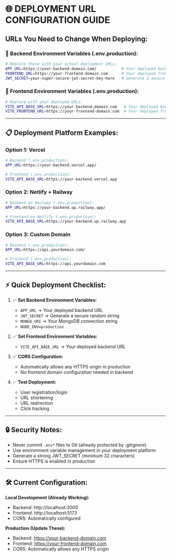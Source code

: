 # 🌐 DEPLOYMENT URL CONFIGURATION GUIDE

## URLs You Need to Change When Deploying:

### 🔧 **Backend Environment Variables (.env.production):**

```bash
# Replace these with your actual deployment URLs:
APP_URL=https://your-backend-domain.com/           # Your deployed backend URL
FRONTEND_URL=https://your-frontend-domain.com      # Your deployed frontend URL (for short URL generation)
JWT_SECRET=your-super-secure-jwt-secret-key-here   # Generate a secure random string
```

### 🔧 **Frontend Environment Variables (.env.production):**

```bash
# Replace with your deployed URLs:
VITE_API_BASE_URL=https://your-backend-domain.com   # Your deployed backend URL (no trailing slash)
VITE_FRONTEND_URL=https://your-frontend-domain.com  # Your deployed frontend URL (no trailing slash)
```

---

## 📋 **Deployment Platform Examples:**

### **Option 1: Vercel**
```bash
# Backend (.env.production):
APP_URL=https://your-backend.vercel.app/

# Frontend (.env.production):
VITE_API_BASE_URL=https://your-backend.vercel.app
```

### **Option 2: Netlify + Railway**
```bash
# Backend on Railway (.env.production):
APP_URL=https://your-backend.up.railway.app/

# Frontend on Netlify (.env.production):
VITE_API_BASE_URL=https://your-backend.up.railway.app
```

### **Option 3: Custom Domain**
```bash
# Backend (.env.production):
APP_URL=https://api.yourdomain.com/

# Frontend (.env.production):
VITE_API_BASE_URL=https://api.yourdomain.com
```

---

## ⚡ **Quick Deployment Checklist:**

1. ✅ **Set Backend Environment Variables:**
   - `APP_URL` → Your deployed backend URL  
   - `JWT_SECRET` → Generate a secure random string
   - `MONGO_URI` → Your MongoDB connection string
   - `NODE_ENV=production`

2. ✅ **Set Frontend Environment Variables:**
   - `VITE_API_BASE_URL` → Your deployed backend URL

3. ✅ **CORS Configuration:**
   - Automatically allows any HTTPS origin in production
   - No frontend domain configuration needed in backend

4. ✅ **Test Deployment:**
   - User registration/login
   - URL shortening  
   - URL redirection
   - Click tracking

---

## 🔒 **Security Notes:**

- Never commit `.env*` files to Git (already protected by .gitignore)
- Use environment variable management in your deployment platform
- Generate a strong JWT_SECRET (minimum 32 characters)
- Ensure HTTPS is enabled in production

---

## 🛠 **Current Configuration:**

**Local Development (Already Working):**
- Backend: http://localhost:3000
- Frontend: http://localhost:5173
- CORS: Automatically configured

**Production (Update These):**
- Backend: https://your-backend-domain.com
- Frontend: https://your-frontend-domain.com
- CORS: Automatically allows any HTTPS origin
